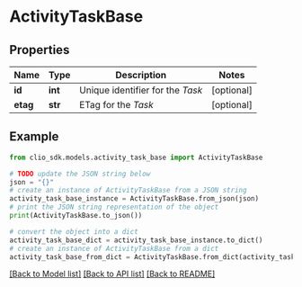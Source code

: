 # ActivityTaskBase


## Properties

Name | Type | Description | Notes
------------ | ------------- | ------------- | -------------
**id** | **int** | Unique identifier for the *Task* | [optional] 
**etag** | **str** | ETag for the *Task* | [optional] 

## Example

```python
from clio_sdk.models.activity_task_base import ActivityTaskBase

# TODO update the JSON string below
json = "{}"
# create an instance of ActivityTaskBase from a JSON string
activity_task_base_instance = ActivityTaskBase.from_json(json)
# print the JSON string representation of the object
print(ActivityTaskBase.to_json())

# convert the object into a dict
activity_task_base_dict = activity_task_base_instance.to_dict()
# create an instance of ActivityTaskBase from a dict
activity_task_base_from_dict = ActivityTaskBase.from_dict(activity_task_base_dict)
```
[[Back to Model list]](../README.md#documentation-for-models) [[Back to API list]](../README.md#documentation-for-api-endpoints) [[Back to README]](../README.md)


